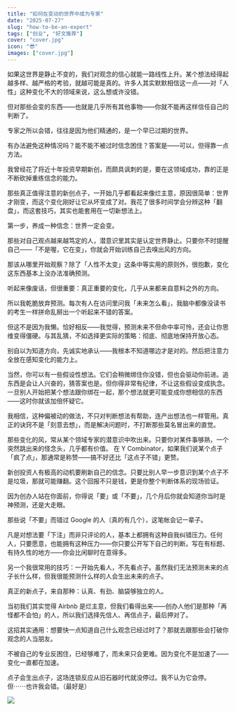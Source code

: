 ```yaml
---
title: "如何在变动的世界中成为专家"
date: "2025-07-27"
slug: "how-to-be-an-expert"
tags: ["创业", "好文推荐"]
cover: "cover.jpg"
icon: "😎"
images: ["cover.jpg"]
---
```

如果这世界是静止不变的，我们对观念的信心就能一路线性上升。某个想法经得起越多样、越严格的考验，就越可能是真的。许多人其实默默相信这一点——对「人性」这种变化不大的领域来说，这么想或许没错。



但对那些会变的东西——也就是几乎所有其他事物——你就不能再这样信任自己的判断了。



专家之所以会错，往往是因为他们精通的，是一个早已过期的世界。



有办法避免这种情况吗？能不能不被过时信念困住？答案是——可以，但得靠一点方法。



我曾经花了将近十年投资早期新创，而颇具讽刺的是，要在这领域成功，靠的正是不断砍掉重练信念的能力。



那些真正值得注意的新创点子，一开始几乎都看起来像烂主意，原因很简单：世界才刚变，而这个变化刚好让它从坏变成了对。我花了很多时间学会分辨这种「翻盘」，而这套技巧，其实也能套用在一切新想法上。



第一步，养成一种信念：世界一定会变。



那些对自己观点越来越笃定的人，潜意识里其实是认定世界静止。只要你不时提醒自己——「不是喔，它在变」，你就会开始训练自己去嗅出风的方向。



那该从哪里开始观察？除了「人性不太变」这条中等实用的原则外，很抱歉，变化这东西基本上没办法准确预测。



听起来像废话，但很重要：真正重要的变化，几乎从来都来自意料之外的方向。



所以我乾脆放弃预测。每次有人在访问里问我「未来怎么看」，我脑中都像没读书的考生一样拼命乱掰出一个听起来不错的答案。



但这不是因为我懒。恰好相反——我觉得，预测未来不但命中率可怜，还会让你思维变得僵硬。与其乱猜，不如选择更实际的策略：彻底、彻底地保持开放心态。



别自以为知道方向，先诚实地承认——我根本不知道哪边才是对的。然后把注意力全放在感知变化的能力上。



当然，你可以有一些假设性想法。它们会稍微绑住你没错，但也会驱动你前进。追东西是会让人兴奋的，猜答案也是。但你得非常有纪律，不让这些假设变成执念。
一旦别人开始把某个想法跟你绑在一起，那个想法就更可能变成你想相信的东西——这时你就该加倍怀疑它。



我相信，这种偏被动的做法，不只对判断想法有帮助，连产出想法也一样管用。真正的诀窍不是「刻意去想」，而是解决问题时，不打断那些莫名冒出来的直觉。



那些变化的风，常从某个领域专家的潜意识中吹出来。只要你对某件事够熟，一个突然跳出来的怪念头，几乎都有价值。
在 Y Combinator，如果我们说某个点子「疯了点」，那通常是称赞——搞不好还比「这点子不错」更赞。



新创投资人有极高的动机要刷新自己的信念。只要比别人早一步意识到某个点子不是垃圾，那就可能赚翻。这个回报不只是钱，更是你整个判断体系的现场验证。



因为创办人站在你面前，你得说「要」或「不要」，几个月后你就会知道你当时是神预测，还是大走眼。



那些说「不要」而错过 Google 的人（真的有几个），这笔帐会记一辈子。



凡是对想法要「下注」而非只评论的人，基本上都拥有这种自我纠错压力。任何人，只要愿意，也能拥有这种压力——你只要公开写下自己的判断。写在有标题、有持久性的地方——你会比闲聊时在意得多。



另一个我很常用的技巧：一开始先看人，不先看点子。虽然我们无法预测未来的点子长什么样，但我很能预测什么样的人会生出未来的点子。



真正的新点子，来自那种：认真、有劲、脑袋够独立的人。



当初我们其实觉得 Airbnb 是烂主意，但我们看得出来——创办人他们是那种「再怪都不会怕」的人，所以我们选择先信人、再信点子，最后押对了。



这招其实通用：想要快一点知道自己什么观念已经过时了？那就去跟那些会打破你观念的人当朋友。



不被自己的专业反困住，已经够难了，而未来只会更难。因为变化不是加速了——变化一直都在加速。



点子会生出点子，这场连锁反应从旧石器时代就没停过。我不认为它会停。
但⋯⋯也许我会错。（最好是）




![](https://prod-files-secure.s3.us-west-2.amazonaws.com/112d0858-5090-4d34-a606-b75eb8d65fd2/46476355-9cf3-4e99-9b7a-3531bc426380/1000202064.png?X-Amz-Algorithm=AWS4-HMAC-SHA256&X-Amz-Content-Sha256=UNSIGNED-PAYLOAD&X-Amz-Credential=ASIAZI2LB466VCBKC246%2F20250921%2Fus-west-2%2Fs3%2Faws4_request&X-Amz-Date=20250921T142937Z&X-Amz-Expires=3600&X-Amz-Security-Token=IQoJb3JpZ2luX2VjEIv%2F%2F%2F%2F%2F%2F%2F%2F%2F%2FwEaCXVzLXdlc3QtMiJHMEUCIClJvmXcn%2FWfbRuaUjvpNz4%2BkSaNIfnqYC7akj4QFH0bAiEA3AHZ7sOoZhaROXhtY%2BCBJyFb2twmEc4NTkZQ%2FISflD8q%2FwMIExAAGgw2Mzc0MjMxODM4MDUiDC1vsHO%2FXy%2Fhu7IprCrcA8DS5IVqG8wGZbyP7eeVzTpMIvDFdoLPIA7jeDIIFhHwgBxT3exqM3D7o%2B%2BZyBHZMzfTDspVa8a5JMWFgjAJtDSE%2BeYG%2FzB1euebVZxugPtLyKINqHgPrMiGFGqjgv3hUWfW3yyvReEcjK7SGqBK%2Bmp8SxX59ybpo1sYOXZ9%2Bb5SBwUplJYxjSfMSzF66l7mMu85lGAVrhwFMiSmyF30TaGbE2w8ziWhUGE2H51j5F0kGKmRENvdEO3izbCpgCk3n8W5Ob6o44X6voJiS%2BS%2B4F4Cm8IbiW%2Bf2wRaKXu8gSHeguYXrA3faZ7TBOcaoAHNyd6n%2Fx9Ckx3ULicucQOKGTLr0gQ8Ewqf06dgH1%2Be2A0hTJNc76I9av5Or7S%2FXxDWej4nlHTNPMmdAPd8i%2FOyFh7f1hoM9hkAuPqpdXJdb9J0RnOOxkwJX8CKE4PpGPnRz1Gww5kcaOjEDp5XvDar2ELPns8%2B6kU80fqqumAbVGBmXrqUS8VJ7TWtizCiFBFuXHF1pYfoPBiTFfEwD8JubsqrLC3ohkDd3d2nqetETN8m02m2nQx5vsGDwkuq40M4Z3bbYnw6zqP79jlz4bJ3Pm8eV6iTXbeoCB9DGX1yyhGb6llnr7WaXjBlt689MMOiv8YGOqUBfALttAEqSpI9X7f8kewvc7gDSCvx0AvzSTUopLiDXyu3EZzJ4s0pWfwhTdOuFnvugS%2FBGUlkRGX5iRIX1wAy0WPkBvalY5TGMbNYLbK8BHkMfZlwwS9t%2FCMw%2BnYUTR1g7QJFLQecw0f%2BfiDpo0%2Bg6Tc3I58SOb2zD9tty8SEnedN4m1gD3ELGu4XOf65oV9qCDfgiLN3ePydlKbXDp81Gpao6Mi3&X-Amz-Signature=4c9e994630cfe03a3c25fca308c622202ecfa7e8e3643af62568ca1d50af3ff8&X-Amz-SignedHeaders=host&x-amz-checksum-mode=ENABLED&x-id=GetObject)

